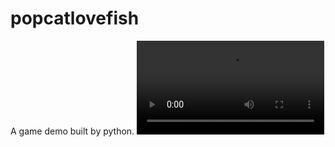 # popcatlovefish
A game demo built by python.
<video src="https://github.com/your-username/your-repo-name/raw/main/popcatlovefish.mp4" controls="controls" style="max-width: 100%;">
   Your browser does not support the video tag.
</video>


